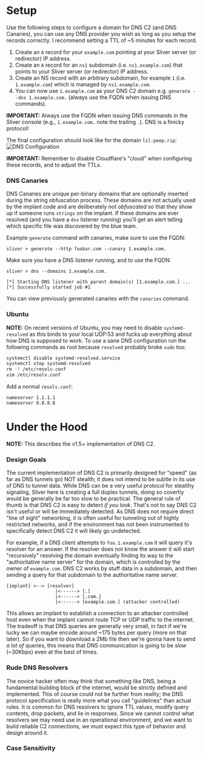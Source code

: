# Setup

Use the following steps to configure a domain for DNS C2 (and DNS Canaries), you can use any DNS provider you wish as long as you setup the records correctly. I recommend setting a TTL of ~5 minutes for each record.

1. Create an `A` record for your `example.com` pointing at your Sliver server (or redirector) IP address.
2. Create an `A` record for an `ns1` subdomain (i.e. `ns1.example.com`) that points to your Sliver server (or redirector) IP address.
3. Create an NS record with an arbitrary subdomain, for example `1` (i.e. `1.example.com`) which is managed by `ns1.example.com`.
4. You can now use `1.example.com` as your DNS C2 domain e.g. `generate --dns 1.example.com.` (always use the FQDN when issuing DNS commands).

__IMPORTANT:__ Always use the FQDN when issuing DNS commands in the Sliver console (e.g., `1.example.com.` note the trailing `.`). DNS is a finicky protocol!

The final configuration should look like for the domain `lil-peep.rip`:
![DNS Configuration](https://i.imgur.com/hpOnGJp.png)


__IMPORTANT:__ Remember to disable Cloudflare's "cloud" when configuring these records, and to adjust the TTLs.


### DNS Canaries

DNS Canaries are unique per-binary domains that are optionally inserted during the string obfuscation process. These domains are not actually used by the implant code and are deliberately _not obfuscated_ so that they show up if someone runs `strings` on the implant. If these domains are ever resolved (and you have a `dns` listener running) you'll get an alert telling which specific file was discovered by the blue team.

Example `generate` command with canaries, make sure to use the FQDN:

```
sliver > generate --http foobar.com --canary 1.example.com.
```

Make sure you have a DNS listener running, and to use the FQDN:

```
sliver > dns --domains 1.example.com.

[*] Starting DNS listener with parent domain(s) [1.example.com.] ...
[*] Successfully started job #1
```

You can view previously generated canaries with the `canaries` command.

### Ubuntu

__NOTE:__ On recent versions of Ubuntu, you may need to disable `systemd-resolved` as this binds to your local UDP:53 and fucks up everything about how DNS is supposed to work. To use a sane DNS configuration run the following commands as root because `resolved` probably broke `sudo` too:

```bash
systemctl disable systemd-resolved.service
systemctl stop systemd-resolved
rm -f /etc/resolv.conf
vim /etc/resolv.conf
```

Add a normal `resolv.conf`:

```
nameserver 1.1.1.1
nameserver 8.8.8.8
```

# Under the Hood

__NOTE:__ This describes the v1.5+ implementation of DNS C2.

### Design Goals

The current implementation of DNS C2 is primarily designed for "speed" (as far as DNS tunnels go) NOT stealth; it does not intend to be subtle in its use of DNS to tunnel data. While DNS can be a very useful protocol for stealthy signaling, Sliver here is creating a full duplex tunnels, doing so covertly would be generally be far too slow to be practical. The general rule of thumb is that DNS C2 is easy to detect _if you look_. That's not to say DNS C2 isn't useful or will be immediately detected. As DNS does not require direct "line of sight" networking, it is often useful for tunneling out of highly restricted networks, and if the environment has not been instrumented to specifically detect DNS C2 it will likely go undetected.

For example, if a DNS client attempts to `foo.1.example.com` it will query it's resolver for an answer. If the resolver does not know the answer it will start "recursively" resolving the domain eventually finding its way to the "authoritative name server" for the domain, which is controlled by the owner of `example.com`. DNS C2 works by stuff data in a subdomain, and then sending a query for that subdomain to the authoritative name server.

```
[implant] <--> [resolver]
                  |<------> [.]
                  |<------> [.com.]
                  |<------> [example.com.] (attacker controlled)
```

This allows an implant to establish a connection to an attacker controlled host even when the implant cannot route TCP or UDP traffic to the internet. The tradeoff is that DNS queries are generally very small, in fact if we're lucky we can maybe encode around ~175 bytes per query (more on that later). So if you want to download a 2Mb file then we're gonna have to send _a lot of_ queries, this means that DNS communication is going to be _slow_ (~30Kbps) even at the best of times.

### Rude DNS Resolvers

The novice hacker often may think that something like DNS, being a fundamental building block of the internet, would be strictly defined and implemented. This of course could not be further from reality; the DNS protocol specification is really more what you call "guidelines" than actual rules. It is common for DNS resolvers to ignore TTL values, modify query contents, drop packets, and lie in responses. Since we cannot control what resolvers we may need use in an operational environment, and we want to build reliable C2 connections, we must expect this type of behavior and design around it.

### Case Sensitivity 


